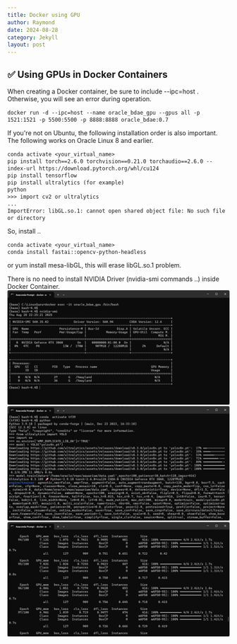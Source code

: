 ```yaml
---
title: Docker using GPU
author: Raymond
date: 2024-08-28
category: Jekyll
layout: post
---
```


## ✅ Using GPUs in Docker Containers

When creating a Docker container, be sure to include --ipc=host . Otherwise, you will see an error during operation.
```
docker run -d --ipc=host --name oracle_bdae_gpu --gpus all -p 1521:1521 -p 5500:5500 -p 8888:8888 oracle_bdae:0.7
```

If you're not on Ubuntu, the following installation order is also important. The following works on Oracle Linux 8 and earlier.
```
conda activate <your_virtual_name>
pip install torch==2.6.0 torchvision==0.21.0 torchaudio==2.6.0 --index-url https://download.pytorch.org/whl/cu124
pip install tensorflow
pip install ultralytics (for example)
python
>>> import cv2 or ultralytics
...
ImportError: libGL.so.1: cannot open shared object file: No such file or directory
```

So, install ..
```
conda activate <your_virtual_name>
conda install fastai::opencv-python-headless
```

or yum install mesa-libGL, this will erase libGL.so.1 problem.

There is no need to install NVIDIA Driver (nvidia-smi commands ..) inside Docker Container.
<img src="../assets/DOCKER_YOLO_GPU.png" >
<img src="../assets/DOCKER_YOLO_START.png" >
<img src="../assets/DOCKER_YOLO_ING.png" >
